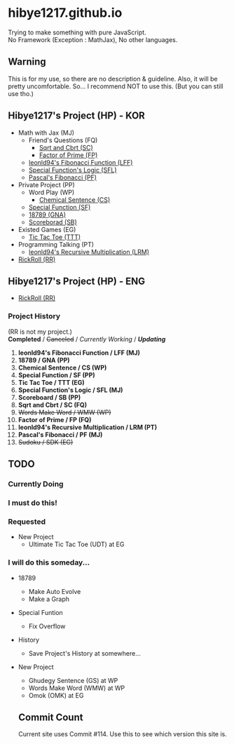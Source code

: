 # hibye1217.github.io
Trying to make something with pure JavaScript.  
No Framework (Exception : MathJax), No other languages.

## Warning
This is for my use, so there are no description & guideline.
Also, it will be pretty uncomfortable.
So... I recommend NOT to use this. (But you can still use tho.)

## Hibye1217's Project (HP) - KOR
- Math with Jax (MJ)
  - Friend's Questions (FQ)
    - [Sqrt and Cbrt (SC)](https://hibye1217.github.io/Kor/Page/SC.html)
    - [Factor of Prime (FP)](https://hibye1217.github.io/Kor/Page/FP.html)
  - [leonld94's Fibonacci Function (LFF)](https://hibye1217.github.io/Kor/Page/LFF.html)
  - [Special Function's Logic (SFL)](https://hibye1217.github.io/Kor/Page/SFL.html)
  - [Pascal's Fibonacci (PF)](https://hibye1217.github.io/Kor/Page/PF.html)
- Private Project (PP)
  - Word Play (WP)
    - [Chemical Sentence (CS)](https://hibye1217.github.io/Kor/Page/CS.html)
  - [Special Function (SF)](https://hibye1217.github.io/Kor/Page/SF.html)
  - [18789 (GNA)](https://hibye1217.github.io/Kor/Page/GNA.html)
  - [Scoreborad (SB)](https://hibye1217.github.io/Kor/Page/SB.html)
- Existed Games (EG)
  - [Tic Tac Toe (TTT)](https://hibye1217.github.io/Kor/Page/TTT.html)
- Programming Talking (PT)
  - [leonld94's Recursive Multiplication (LRM)](https://hibye1217.github.io/Kor/Page/LRM.html)
- [RickRoll (RR)](https://www.youtube.com/watch?v=dQw4w9WgXcQ)

## Hibye1217's Project (HP) - ENG
- [RickRoll (RR)](https://www.youtube.com/watch?v=dQw4w9WgXcQ)

### Project History
(RR is not my project.)  
**Completed** / ~~Canceled~~ / *Currently Working* / ***Updating***
1. **leonld94's Fibonacci Function / LFF (MJ)**
2. **18789 / GNA (PP)**
3. **Chemical Sentence / CS (WP)**
4. **Special Function / SF (PP)**
5. **Tic Tac Toe / TTT (EG)**
6. **Special Function's Logic / SFL (MJ)**
7. **Scoreboard / SB (PP)**
8. **Sqrt and Cbrt / SC (FQ)**
9. ~~Words Make Word / WMW (WP)~~
10. **Factor of Prime / FP (FQ)**
11. **leonld94's Recursive Multiplication / LRM (PT)**
12. **Pascal's Fibonacci / PF (MJ)**
13. ~~Sudoku / SDK (EG)~~

## TODO

### Currently Doing

### I must do this!

### Requested
- New Project
  - Ultimate Tic Tac Toe (UDT) at EG

### I will do this someday...
- 18789
  - Make Auto Evolve
  - Make a Graph
- Special Funtion
  - Fix Overflow
- History
  - Save Project's History at somewhere...
- New Project
  - Ghudegy Sentence (GS) at WP
  - Words Make Word (WMW) at WP
  - Omok (OMK) at EG

  ## Commit Count
  Current site uses Commit #114.
  Use this to see which version this site is.